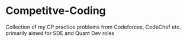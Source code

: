 # Competitve-Coding
Collection of my CP practice problems from Codeforces, CodeChef etc. primarily aimed for SDE and Quant Dev roles
